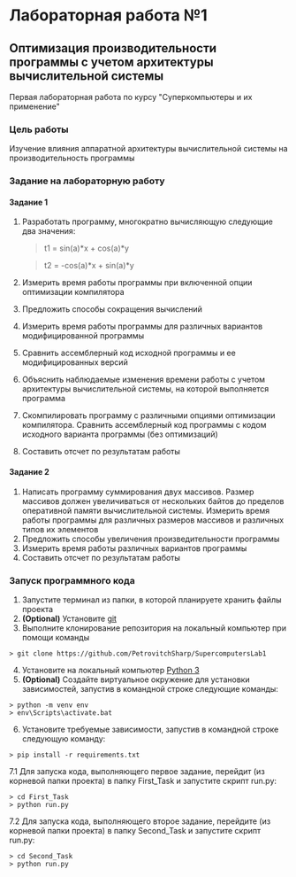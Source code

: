 # Лабораторная работа №1
## Оптимизация производительности программы с учетом архитектуры вычислительной системы
Первая лабораторная работа по курсу "Суперкомпьютеры и их применение"

### Цель работы
Изучение влияния аппаратной архитектуры вычислительной системы на производительность программы

### Задание на лабораторную работу
#### Задание 1

1. Разработать программу, многократно вычисляющую следующие два значения:
            
    > t1 = sin(a)*x + cos(a)*y

    > t2 = -cos(a)*x + sin(a)*y

2. Измерить время работы программы при включенной опции оптимизации компилятора
3. Предложить способы сокращения вычислений
4. Измерить время работы программы для различных вариантов модифицированной программы
5. Сравнить ассемблерный код исходной программы и ее модифицированных версий
6. Объяснить наблюдаемые изменения времени работы с учетом архитектуры вычислительной системы, 
на которой выполняется программа
7. Скомпилировать программу с различными опциями оптимизации компилятора. 
Сравнить ассемблерный код программы с кодом исходного варианта программы (без оптимизаций)
8. Составить отсчет по результатам работы

#### Задание 2

1. Написать программу суммирования двух массивов. 
Размер массивов должен увеличиваться от нескольких байтов до пределов оперативной памяти 
вычислительной системы. Измерить время работы программы для различных размеров массивов и 
различных типов их элементов
2. Предложить способы увеличения произведительности программы
3. Измерить время работы различных вариантов программы
4. Составить отсчет по результатам работы


### Запуск программного кода

1. Запустите терминал из папки, в которой планируете хранить файлы проекта
2. **(Optional)** Установите [git](https://git-scm.com/book/ru/v2/Введение-Установка-Git)
3. Выполните клонирование репозитория на локальный компьютер при помощи команды  
``` 
> git clone https://github.com/PetrovitchSharp/SupercomputersLab1 
```
4. Установите на локальный компьютер [Python 3](https://www.python.org/downloads/)
5. **(Optional)** Создайте виртуальное окружение для установки зависимостей, запустив в командной строке следующие команды: 
```
> python -m venv env
> env\Scripts\activate.bat 
```
6. Установите требуемые зависимости, запустив в командной строке следующую команду:
```
> pip install -r requirements.txt
```
7.1 Для запуска кода, выполняющего первое задание, перейдит (из корневой папки проекта) в папку First_Task и запустите скрипт run.py:
```
> cd First_Task
> python run.py
```
7.2 Для запуска кода, выполняющего второе задание, перейдите (из корневой папки проекта) в папку Second_Task и запустите скрипт run.py:
```
> cd Second_Task
> python run.py
```
